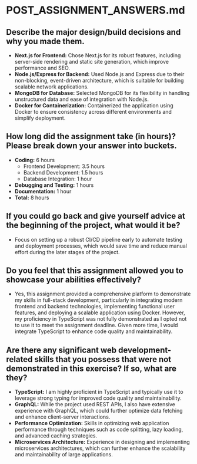 # POST_ASSIGNMENT_ANSWERS.md

## Describe the major design/build decisions and why you made them.

- **Next.js for Frontend:** Chose Next.js for its robust features, including server-side rendering and static site generation, which improve performance and SEO.
- **Node.js/Express for Backend:** Used Node.js and Express due to their non-blocking, event-driven architecture, which is suitable for building scalable network applications.
- **MongoDB for Database:** Selected MongoDB for its flexibility in handling unstructured data and ease of integration with Node.js.
- **Docker for Containerization:** Containerized the application using Docker to ensure consistency across different environments and simplify deployment.

## How long did the assignment take (in hours)? Please break down your answer into buckets.

- **Coding:** 6 hours
  - Frontend Development: 3.5 hours
  - Backend Development: 1.5 hours
  - Database Integration: 1 hour
- **Debugging and Testing:** 1 hours
- **Documentation:** 1 hour
- **Total:** 8 hours

## If you could go back and give yourself advice at the beginning of the project, what would it be?

- Focus on setting up a robust CI/CD pipeline early to automate testing and deployment processes, which would save time and reduce manual effort during the later stages of the project.


## Do you feel that this assignment allowed you to showcase your abilities effectively?

- Yes, this assignment provided a comprehensive platform to demonstrate my skills in full-stack development, particularly in integrating modern frontend and backend technologies, implementing functional user features, and deploying a scalable application using Docker. However, my proficiency in TypeScript was not fully demonstrated as I opted not to use it to meet the assignment deadline. Given more time, I would integrate TypeScript to enhance code quality and maintainability.

## Are there any significant web development-related skills that you possess that were not demonstrated in this exercise? If so, what are they?

- **TypeScript:** I am highly proficient in TypeScript and typically use it to leverage strong typing for improved code quality and maintainability.
- **GraphQL:** While the project used REST APIs, I also have extensive experience with GraphQL, which could further optimize data fetching and enhance client-server interactions.
- **Performance Optimization:** Skills in optimizing web application performance through techniques such as code splitting, lazy loading, and advanced caching strategies.
- **Microservices Architecture:** Experience in designing and implementing microservices architectures, which can further enhance the scalability and maintainability of large applications.